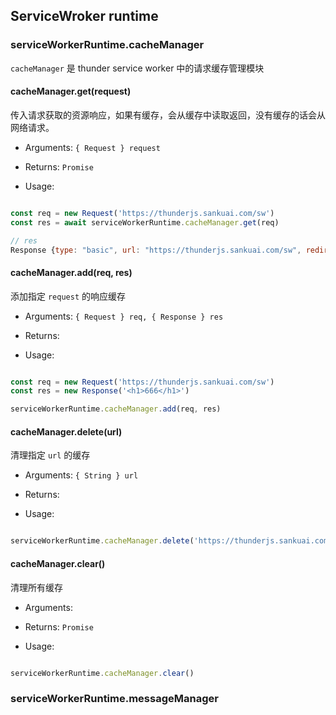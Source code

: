 ## ServiceWroker runtime

### serviceWorkerRuntime.cacheManager

`cacheManager` 是 thunder service worker 中的请求缓存管理模块

#### cacheManager.get(request)

传入请求获取的资源响应，如果有缓存，会从缓存中读取返回，没有缓存的话会从网络请求。

- Arguments: `{ Request } request`

- Returns: `Promise`

- Usage: 

```javascript

const req = new Request('https://thunderjs.sankuai.com/sw')
const res = await serviceWorkerRuntime.cacheManager.get(req)

// res
Response {type: "basic", url: "https://thunderjs.sankuai.com/sw", redirected: false, status: 200, ok: true, …}
```

#### cacheManager.add(req, res)

添加指定 `request` 的响应缓存

- Arguments: `{ Request } req, { Response } res`

- Returns:

- Usage: 

```javascript

const req = new Request('https://thunderjs.sankuai.com/sw')
const res = new Response('<h1>666</h1>')

serviceWorkerRuntime.cacheManager.add(req, res)

```

#### cacheManager.delete(url)

清理指定 `url` 的缓存

- Arguments: `{ String } url`

- Returns:

- Usage: 

```javascript

serviceWorkerRuntime.cacheManager.delete('https://thunderjs.sankuai.com/sw')

```

#### cacheManager.clear()

清理所有缓存

- Arguments: 

- Returns: `Promise`

- Usage: 

```javascript

serviceWorkerRuntime.cacheManager.clear()

```

### serviceWorkerRuntime.messageManager
